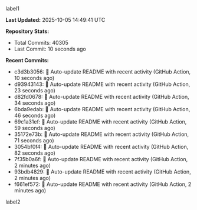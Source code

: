 
label1 
<!-- ACTIVITY_START -->
**Last Updated:** 2025-10-05 14:49:41 UTC

**Repository Stats:**
- Total Commits: 40305
- Last Commit: 10 seconds ago

**Recent Commits:**
- c3d3b3056: 🤖 Auto-update README with recent activity (GitHub Action, 10 seconds ago)
- d93943143: 🤖 Auto-update README with recent activity (GitHub Action, 23 seconds ago)
- d82fd0678: 🤖 Auto-update README with recent activity (GitHub Action, 34 seconds ago)
- 6bda9edab: 🤖 Auto-update README with recent activity (GitHub Action, 46 seconds ago)
- 69c1a31ef: 🤖 Auto-update README with recent activity (GitHub Action, 59 seconds ago)
- 35172e73b: 🤖 Auto-update README with recent activity (GitHub Action, 71 seconds ago)
- 3054bf0f4: 🤖 Auto-update README with recent activity (GitHub Action, 82 seconds ago)
- 7f35b0a6f: 🤖 Auto-update README with recent activity (GitHub Action, 2 minutes ago)
- 93bdb4829: 🤖 Auto-update README with recent activity (GitHub Action, 2 minutes ago)
- f661ef572: 🤖 Auto-update README with recent activity (GitHub Action, 2 minutes ago)
<!-- ACTIVITY_END -->

label2
